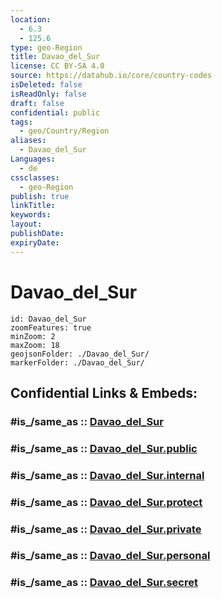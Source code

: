```yaml
---
location:
  - 6.3
  - 125.6
type: geo-Region
title: Davao_del_Sur
license: CC BY-SA 4.0
source: https://datahub.io/core/country-codes
isDeleted: false
isReadOnly: false
draft: false
confidential: public
tags:
  - geo/Country/Region
aliases:
  - Davao_del_Sur
Languages:
  - de
cssclasses:
  - geo-Region
publish: true
linkTitle:
keywords:
layout:
publishDate:
expiryDate:
---
```


# Davao_del_Sur

```leaflet
id: Davao_del_Sur
zoomFeatures: true 
minZoom: 2 
maxZoom: 18
geojsonFolder: ./Davao_del_Sur/
markerFolder: ./Davao_del_Sur/
```


## Confidential Links & Embeds: 

### #is_/same_as :: [Davao_del_Sur](/_Standards/Earth/Continent/Asia/Asia~South~East/Malay_Archipelago/Philippines/Regions~Philippines/Davao_del_Sur.md) 

### #is_/same_as :: [Davao_del_Sur.public](/_public/Earth/Continent/Asia/Asia~South~East/Malay_Archipelago/Philippines/Regions~Philippines/Davao_del_Sur.public.md) 

### #is_/same_as :: [Davao_del_Sur.internal](/_internal/Earth/Continent/Asia/Asia~South~East/Malay_Archipelago/Philippines/Regions~Philippines/Davao_del_Sur.internal.md) 

### #is_/same_as :: [Davao_del_Sur.protect](/_protect/Earth/Continent/Asia/Asia~South~East/Malay_Archipelago/Philippines/Regions~Philippines/Davao_del_Sur.protect.md) 

### #is_/same_as :: [Davao_del_Sur.private](/_private/Earth/Continent/Asia/Asia~South~East/Malay_Archipelago/Philippines/Regions~Philippines/Davao_del_Sur.private.md) 

### #is_/same_as :: [Davao_del_Sur.personal](/_personal/Earth/Continent/Asia/Asia~South~East/Malay_Archipelago/Philippines/Regions~Philippines/Davao_del_Sur.personal.md) 

### #is_/same_as :: [Davao_del_Sur.secret](/_secret/Earth/Continent/Asia/Asia~South~East/Malay_Archipelago/Philippines/Regions~Philippines/Davao_del_Sur.secret.md)


